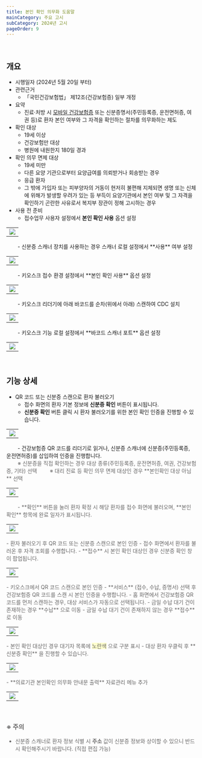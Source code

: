 ```yaml
---
title: 본인 확인 의무화 도움말
mainCategory: 주요 고시
subCategory: 2024년 고시
pageOrder: 9
---
```


<br>

## 개요

- 시행일자 (2024년 5월 20일 부터)
- 관련근거
    - 「국민건강보험법」 제12조(건강보험증) 일부 개정
- 요약
    - 진료·처방 시 [모바일 건강보험증](https://play.google.com/store/apps/details?id=kr.or.nhiq&hl=ko&gl=US&pli=1) 또는 신분증명서(주민등록증, 운전면허증, 여권 등)로 환자 본인 여부와 그 자격을 확인하는 절차를 의무화하는 제도
- 확인 대상
    - 19세 이상
    - 건강보험만 대상
    - 병원에 내원한지 180일 경과
- 확인 의무 면제 대상
    - 19세 미만
    - 다른 요양 기관으로부터 요양급여를 의뢰받거나 회송받는 경우
    - 응급 환자
    - 그 밖에 가입자 또는 피부양자의 거동이 현저히 불편해 지체되면 생명 또는 신체에 위해가 발생할 우려가 있는 등 부득이 요양기관에서 본인 여부 및 그 자격을 확인하기 곤란한 사유로서 복지부 장관이 정해 고시하는 경우
- 사용 전 준비
    - 접수업무 사용자 설정에서 **본인 확인 사용** 옵션 설정
<table class="imgBox">
    <td class="imgBox">
        <a href="/images/{{page.url}}_1.png" target="_blank">
            <img class="minCenter" src="/images/{{page.url}}_1.png">
        </a>
    </td>
</table> 
<span style="color:#696868; padding-left: 30px;"></span>
        - 신분증 스캐너 장치를 사용하는 경우 스캐너 로컬 설정에서 **사용** 여부 설정
<table class="imgBox">
    <td class="imgBox">
        <a href="/images/{{page.url}}_2.png" target="_blank">
            <img class="minCenter" src="/images/{{page.url}}_2.png">
        </a>
    </td>
</table> 
<span style="color:#696868; padding-left: 30px;"></span>
    - 키오스크 접수 환경 설정에서 **본인 확인 사용** 옵션 설정
<table class="imgBox">
    <td class="imgBox">
        <a href="/images/{{page.url}}_9.png" target="_blank">
            <img class="minCenter" src="/images/{{page.url}}_9.png">
        </a>
    </td>
</table> 
<span style="color:#696868; padding-left: 30px;"></span>
    - 키오스크 리더기에 아래 바코드를 순차(위에서 아래) 스캔하여 CDC 설치
<table class="imgBox">
    <td class="imgBox">
        <a href="/images/{{page.url}}_11.png" target="_blank">
            <img class="minCenter" src="/images/{{page.url}}_11.png">
        </a>
    </td>
</table> 
<span style="color:#696868; padding-left: 30px;"></span>
    - 키오스크 기능 로컬 설정에서 **바코드 스캐너 포트** 옵션 설정
<table class="imgBox">
    <td class="imgBox">
        <a href="/images/{{page.url}}_12.png" target="_blank">
            <img class="minCenter" src="/images/{{page.url}}_12.png">
        </a>
    </td>
</table> 

<br>

## 기능 상세

- QR 코드 또는 신분증 스캔으로 환자 불러오기
    - 접수 화면의 환자 기본 정보에 **신분증 확인** 버튼이 표시됩니다.
    - **신분증 확인** 버튼 클릭 시 환자 불러오기를 위한 본인 확인 인증을 진행할 수 있습니다.
<table class="imgBox">
    <td class="imgBox">
        <a href="/images/{{page.url}}_3.png" target="_blank">
            <img class="minCenter" src="/images/{{page.url}}_3.png">
        </a>
    </td>
</table> 
<span style="color:#696868; padding-left: 30px;"></span>
    - 건강보험증 QR 코드를 리더기로 읽거나, 신분증 스캐너에 신분증(주민등록증, 운전면허증)를 삽입하여 인증을 진행합니다.
<br>
<span style="color:#696868; padding-left: 30px;">        ※ 신분증을 직접 확인하는 경우 대상 종류(주민등록증, 운전면허증, 여권, 건강보험증, 기타) 선택
<span style="color:#696868; padding-left: 30px;">        ※ 대리 진료 등 확인 의무 면제 대상인 경우 **본인확인 대상 아님** 선택
<table class="imgBox">
    <td class="imgBox">
        <a href="/images/{{page.url}}_4.png" target="_blank">
            <img class="minCenter" src="/images/{{page.url}}_4.png">
        </a>
    </td>
</table> 
<span style="color:#696868; padding-left: 30px;"></span>
    - **확인** 버튼을 눌러 환자 확정 시 해당 환자를 접수 화면에 불러오며, **본인 확인** 항목에 완료 일자가 표시됩니다.
<table class="imgBox">
    <td class="imgBox">
        <a href="/images/{{page.url}}_5.png" target="_blank">
            <img class="minCenter" src="/images/{{page.url}}_5.png">
        </a>
    </td>
</table> 
- 환자 불러오기 후 QR 코드 또는 신분증 스캔으로 본인 인증
    - 접수 화면에서 환자를 불러온 후 자격 조회를 수행합니다.
    - **접수** 시 본인 확인 대상인 경우 신분증 확인 창이 팝업됩니다.
<table class="imgBox">
    <td class="imgBox">
        <a href="/images/{{page.url}}_6.png" target="_blank">
            <img class="minCenter" src="/images/{{page.url}}_6.png">
        </a>
    </td>
</table> 
- 키오스크에서 QR 코드 스캔으로 본인 인증
    - **서비스** (접수, 수납, 증명서) 선택 후 건강보험증 QR 코드를 스캔 시 본인 인증을 수행합니다.
    - 홈 화면에서 건강보험증 QR 코드를 먼저 스캔하는 경우, 대상 서비스가 자동으로 선택됩니다.
        - 금일 수납 대기 건이 존재하는 경우 **수납** 으로 이동
        - 금일 수납 대기 건이 존재하지 않는 경우 **접수** 로 이동
<table class="imgBox">
    <td class="imgBox">
        <a href="/images/{{page.url}}_8.png" target="_blank">
            <img class="minCenterSmallMid" src="/images/{{page.url}}_8.png">
        </a>
    </td>
</table> 
- 본인 확인 대상인 경우 대기자 목록에 <span style="background-color:#FFFFCC">노란색</span> 으로 구분 표시
    - 대상 환자 우클릭 후 **신분증 확인** 을 진행할 수 있습니다.
<table class="imgBox">
    <td class="imgBox">
        <a href="/images/{{page.url}}_7.png" target="_blank">
            <img class="minCenter" src="/images/{{page.url}}_7.png">
        </a>
    </td>
</table> 
- **의료기관 본인확인 의무화 안내문 출력** 자료관리 메뉴 추가
<table class="imgBox">
    <td class="imgBox">
        <a href="/images/{{page.url}}_10.png" target="_blank">
            <img class="minCenter" src="/images/{{page.url}}_10.png">
        </a>
    </td>
</table> 

<br>

### ※ 주의

- 신분증 스캐너로 환자 정보 식별 시 **주소** 값이 신분증 정보와 상이할 수 있으니 반드시 확인해주시기 바랍니다. (직접 편집 가능)